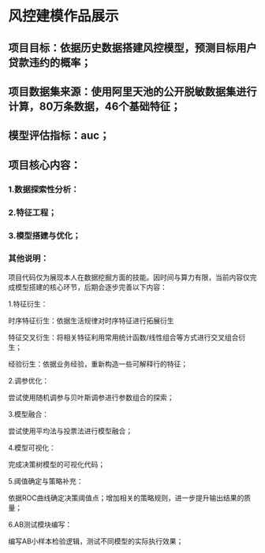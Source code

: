 # 风控建模作品展示
## 项目目标：依据历史数据搭建风控模型，预测目标用户贷款违约的概率；
## 项目数据集来源：使用阿里天池的公开脱敏数据集进行计算，80万条数据，46个基础特征；
## 模型评估指标：auc；
## 项目核心内容：
### 1.数据探索性分析：
### 2.特征工程；
### 3.模型搭建与优化；



### 其他说明：
项目代码仅为展现本人在数据挖掘方面的技能。因时间与算力有限，当前内容仅完成模型搭建的核心环节，后期会逐步完善以下内容：

1.特征衍生：

时序特征衍生：依据生活规律对时序特征进行拓展衍生

特征交叉衍生：将相关特征利用常用统计函数/线性组合等方式进行交叉组合衍生；

经验衍生：依据业务经验，重新构造一些可解释行的特征；

2.调参优化：

尝试使用随机调参与贝叶斯调参进行参数组合的探索；

3.模型融合：

尝试使用平均法与投票法进行模型融合；

4.模型可视化：

完成决策树模型的可视化代码；

5.阈值确定与策略补充：

依据ROC曲线确定决策阈值点；增加相关的策略规则，进一步提升输出结果的质量；

6.AB测试模块编写：

编写AB小样本检验逻辑，测试不同模型的实际执行效果；

